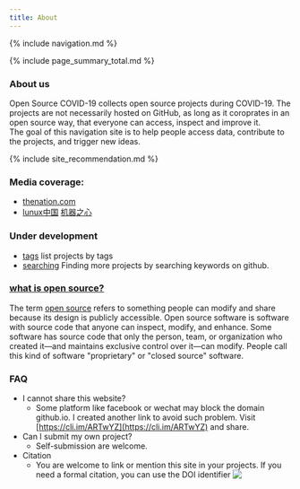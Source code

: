 ```yaml
---
title: About
---
```

{% include navigation.md %}

{% include page_summary_total.md %}

### About us
Open Source COVID-19 collects open source projects during COVID-19. The projects are not necessarily hosted on GitHub, as long as it coroprates in an open source way, that everyone can access, inspect and improve it.
<br>
The goal of this navigation site is to help people access data, contribute to the projects, and trigger new ideas.

{% include site_recommendation.md %}

### Media coverage:
* [thenation.com](https://www.thenation.com/article/world/china-journalism-coronavirus/)
* [lunux中国](https://linux.cn/article-11820-1.html)
[机器之心](https://www.jiqizhixin.com/articles/2020-01-29-4)

### Under development
* [tags](tags) list projects by tags
* [searching](search) Finding more projects by searching keywords on github.

### [what is open source?](https://opensource.com/resources/what-open-source)
The term [open source](https://opensource.com/article/18/2/coining-term-open-source-software) refers to something people can modify and share because its design is publicly accessible.
Open source software is software with source code that anyone can inspect, modify, and enhance.
Some software has source code that only the person, team, or organization who created it—and maintains exclusive control over it—can modify. People call this kind of software "proprietary" or "closed source" software.

### FAQ
- I cannot share this website?
  - Some platform like facebook or wechat may block the domain github.io. I created another link to avoid such problem. Visit [https://cli.im/ARTwYZ](https://cli.im/ARTwYZ) and share.
- Can I submit my own project?
  - Self-submission are welcome.
- Citation
  - You are welcome to link or mention this site in your projects. If you need a formal citation, you can use the DOI identifier 
  <a alt="DOI" href="https://doi.org/10.5281/zenodo.3731437" target="_blank"> <img src="https://zenodo.org/badge/DOI/10.5281/zenodo.3731437.svg" align="top"> </a>